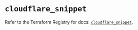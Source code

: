 # `cloudflare_snippet`

Refer to the Terraform Registry for docs: [`cloudflare_snippet`](https://registry.terraform.io/providers/cloudflare/cloudflare/4.49.0/docs/resources/snippet).
